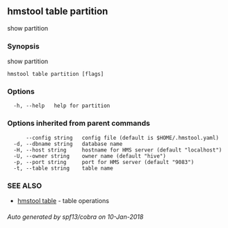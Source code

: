 ## hmstool table partition

show partition

### Synopsis

show partition

```
hmstool table partition [flags]
```

### Options

```
  -h, --help   help for partition
```

### Options inherited from parent commands

```
      --config string   config file (default is $HOME/.hmstool.yaml)
  -d, --dbname string   database name
  -H, --host string     hostname for HMS server (default "localhost")
  -U, --owner string    owner name (default "hive")
  -p, --port string     port for HMS server (default "9083")
  -t, --table string    table name
```

### SEE ALSO

* [hmstool table](hmstool_table.md)	 - table operations

###### Auto generated by spf13/cobra on 10-Jan-2018
